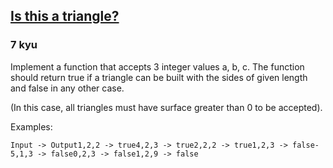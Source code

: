 <h2><a href=https://www.codewars.com/kata/56606694ec01347ce800001b/train/java target="_blank">Is this a triangle?</a></h2><h3>7 kyu</h3><p>Implement a function that accepts 3 integer values a, b, c. The function should return true if a triangle can be built with the sides of given length and false in any other case.</p><p>(In this case, all triangles must have surface greater than 0 to be accepted).</p><p>Examples:</p><pre><code>Input -&gt; Output1,2,2 -&gt; true4,2,3 -&gt; true2,2,2 -&gt; true1,2,3 -&gt; false-5,1,3 -&gt; false0,2,3 -&gt; false1,2,9 -&gt; false </code></pre>